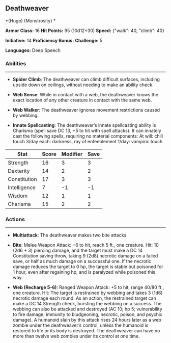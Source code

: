 ## Deathweaver
*(Huge) (Monstrosity) *

**Armor Class:** 16
**Hit Points:** 95 (10d12+30)
**Speed:** {"walk": 40, "climb": 40}

**Initiative:** 14
**Proficiency Bonus:**
**Challenge:** 5

**Languages:** Deep Speech

### Abilities
 --- 
- **Spider Climb**: The deathweaver can climb difficult surfaces, including upside down on ceilings, without needing to make an ability check.

- **Web Sense**: While in contact with a web, the deathweaver knows the exact location of any other creature in contact with the same web.

- **Web Walker**: The deathweaver ignores movement restrictions caused by webbing.

- **Innate Spellcasting**: The deathweaver’s innate spellcasting ability is Charisma (spell save DC 13, +5 to hit with spell attacks). It can innately cast the following spells, requiring no material components:
At will: chill touch
3/day each: darkness, ray of enfeeblement
1/day: vampiric touch



| Stat | Score | Modifier | Save |
| ---- | ---- | ---- | ---- |
| Strength | 16 | 3 | 3 |
| Dexterity | 14 | 2 | 2 |
| Constitution | 17 | 3 | 3 |
| Intelligence | 7 | -1 | -1 |
| Wisdom | 12 | 1 | 1 |
| Charisma | 15 | 2 | 2 |

### Actions
 --- 
- **Multiattack**: The deathweaver makes two bite attacks.

- **Bite**: Melee Weapon Attack: +6 to hit, reach 5 ft., one creature. Hit: 10 (2d6 + 3) piercing damage, and the target must make a DC 14 Constitution saving throw, taking 9 (2d8) necrotic damage on a failed save, or half as much damage on a successful one. If the necrotic damage reduces the target to 0 hp, the target is stable but poisoned for 1 hour, even after regaining hp, and is paralyzed while poisoned this way.

- **Web (Recharge 5-6)**: Ranged Weapon Attack: +5 to hit, range 40/80 ft., one creature. Hit: The target is restrained by webbing and takes 3 (1d6) necrotic damage each round. As an action, the restrained target can make a DC 14 Strength check, bursting the webbing on a success. The webbing can also be attacked and destroyed (AC 10; hp 5; vulnerability to fire damage; immunity to bludgeoning, necrotic, poison, and psychic damage). A humanoid slain by this attack rises 24 hours later as a web zombie under the deathweaver’s control, unless the humanoid is restored to life or its body is destroyed. The deathweaver can have no more than twelve web zombies under its control at one time.

